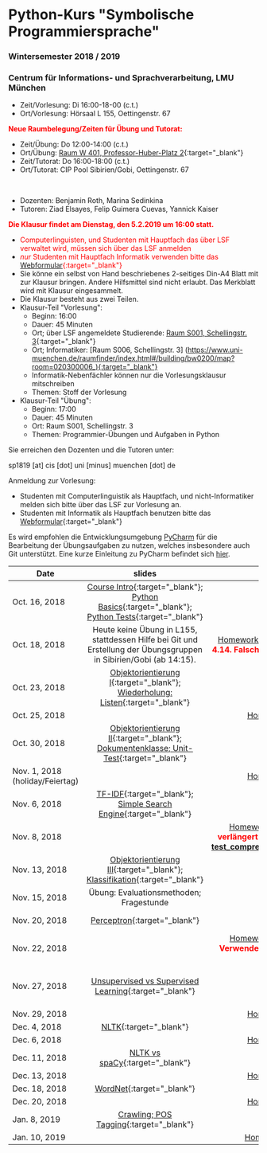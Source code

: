 # Python-Kurs "Symbolische Programmiersprache"
### Wintersemester 2018 / 2019
### Centrum für Informations- und Sprachverarbeitung, LMU München

 - Zeit/Vorlesung: Di 16:00-18-00 (c.t.)
 - Ort/Vorlesung: Hörsaal L 155, Oettingenstr. 67

<span style="color:red">**Neue Raumbelegung/Zeiten für Übung und Tutorat:**</span>
 - Zeit/Übung: Do 12:00-14:00 (c.t.) 
 - Ort/Übung: [Raum W 401, Professor-Huber-Platz 2](https://www.uni-muenchen.de/raumfinder/index.html#/building/bw0420/map?room=042204401_){:target="_blank"}
 - Zeit/Tutorat: Do 16:00-18:00 (c.t.)
 - Ort/Tutorat: CIP Pool Sibirien/Gobi, Oettingenstr. 67
</br>

 - Dozenten: Benjamin Roth, Marina Sedinkina
 - Tutoren: Ziad Elsayes, Felip Guimera Cuevas, Yannick Kaiser

<span style="color:red">**Die Klausur findet am Dienstag, den 5.2.2019 um 16:00 statt.**</span>
* <span style="color:red">Computerlinguisten, und Studenten mit Hauptfach das über LSF verwaltet wird, müssen sich über das LSF anmelden</span>
* <span style="color:red">*nur* Studenten mit Hauptfach Informatik verwenden bitte das [Webformular](https://goo.gl/forms/H5Mpupxxa028ouzL2){:target="_blank"}</span>
* Sie könne ein selbst von Hand beschriebenes 2-seitiges Din-A4 Blatt mit zur Klausur bringen. Andere Hilfsmittel sind nicht erlaubt. Das Merkblatt wird mit Klausur eingesammelt.
* Die Klausur besteht aus zwei Teilen. 
* Klausur-Teil "Vorlesung":
  * Beginn: 16:00
  * Dauer: 45 Minuten
  * Ort; über LSF angemeldete Studierende: [Raum S001, Schellingstr. 3](https://www.uni-muenchen.de/raumfinder/index.html#/building/bw0200/map?room=020300001_){:target="_blank"} 
  * Ort; Informatiker: [Raum S006, Schellingstr. 3] (https://www.uni-muenchen.de/raumfinder/index.html#/building/bw0200/map?room=020300006_){:target="_blank"} 
  * Informatik-Nebenfächler können nur die Vorlesungsklausur mitschreiben
  * Themen: Stoff der Vorlesung
* Klausur-Teil "Übung": 
  * Beginn: 17:00
  * Dauer: 45 Minuten
  * Ort: Raum S001, Schellingstr. 3
  * Themen: Programmier-Übungen und Aufgaben in Python
  
Sie erreichen den Dozenten und die Tutoren unter:

sp1819 [at] cis [dot] uni [minus] muenchen [dot] de
 
 Anmeldung zur Vorlesung:
 - Studenten mit Computerlinguistik als Hauptfach, und nicht-Informatiker melden sich bitte über das LSF zur Vorlesung an.
 - Studenten mit Informatik als Hauptfach benutzen bitte das [Webformular](https://goo.gl/forms/dWc8CmnCf8mi2Ur73){:target="_blank"} 
 
Es wird empfohlen die Entwicklungsumgebung [PyCharm](https://www.jetbrains.com/pycharm/) für die Bearbeitung der Übungsaufgaben zu nutzen, welches insbesondere auch Git unterstützt. Eine kurze Einleitung zu PyCharm befindet sich [hier](pycharm.pdf).
 

| Date | slides | homework | materials |
|-----------------------------|:--------------------------------:|:------:|:-------------------------------------------------------------------|
| Oct. 16, 2018 | [Course Intro](01_intro.pdf){:target="_blank"}; [Python Basics](01_python_recap.pdf){:target="_blank"}; [Python Tests](01_unit_testing.pdf){:target="_blank"} |  |  |
| Oct. 18, 2018 | Heute keine Übung in L155, stattdessen Hilfe bei Git und Erstellung der Übungsgruppen in Sibirien/Gobi (ab 14:15). | [Homework 1](hw01_python_basics.pdf){:target="_blank"} <span style="color:red">**Typo bei Aufg. 4.14. Falsch: 'excluding 0'; richtig: 'excluding k'**</span>| [Webformular](https://goo.gl/forms/ariX48eei9hmfVYs1){:target="_blank"} für Übungsgruppen; [Einführung in Git](git_intro_1.pdf){:target="_blank"} |
| Oct. 23, 2018 | [Objektorientierung I](objektorientierungI.pdf){:target="_blank"}; [Wiederholung: Listen](wiederholung-listen.pdf){:target="_blank"} |  | [OOP Skript (englisch, Zusatzmaterial)](oop_script.pdf){:target="_blank"} |
| Oct. 25, 2018 |  | [Homework 2](hw02_oop.pdf){:target="_blank"} | |
| Oct. 30, 2018 | [Objektorientierung II](03_objects_modules.pdf){:target="_blank"}; [Dokumentenklasse; Unit-Test](03_documents_unittest.pdf){:target="_blank"} |  |  
| Nov. 1, 2018 (holiday/Feiertag) |  |  [Homework 3](hw03_documents.pdf){:target="_blank"} | |
| Nov. 6, 2018 | [TF-IDF](04_tf_idf.pdf){:target="_blank"}; [Simple Search Engine](04_search_engine.pdf){:target="_blank"} |  |  
| Nov. 8, 2018 | | [Homework 4](hw04_text_search.pdf){:target="_blank"} <span style="color:red">**Deadline verlängert (siehe Blatt). Verwenden Sie bitte: [test_comprehensions_new.py](test_comprehensions_new.py){:target="_blank"}**</span>  | [enron.tgz](enron.tgz){:target="_blank"} |
|Nov. 13, 2018 | [Objektorientierung III](objektorientierungIII.pdf){:target="_blank"}; [Klassifikation](maschinelles_lernen_intro.pdf){:target="_blank"} |  |  |
| Nov. 15, 2018 | Übung: Evaluationsmethoden; Fragestunde |  |  |
| Nov. 20, 2018 | [Perceptron](perceptron_short.pdf){:target="_blank"} | |Literatur: Hal Daume [(pdf)](http://www.ciml.info/dl/v0_99/ciml-v0_99-ch04.pdf){:target="_blank"}|
| Nov. 22, 2018 | | [Homework 5](hw05_perceptron.pdf){:target="_blank"} <span style="color:red">**Hinweis: Verwenden Sie als Labels +1/-1 (wie im pdf verlangt)**</span> | |
| Nov. 27, 2018 | [Unsupervised vs Supervised Learning](Unsupervised_vs_Supervised_Learning.pdf){:target="_blank"} | | [Link zur Mittsemester-Evaluation](https://www.lehrevaluation.uni-muenchen.de/evasys/online/){:target="_blank"} (bitte benutzen Sie die in der VL ausgeteilete TAN - Danke!) |
| Nov. 29, 2018 |  | [Homework 6](hw06_knn.pdf){:target="_blank"} | |
| Dec. 4, 2018 | [NLTK](nltk.pdf){:target="_blank"}| |
| Dec. 6, 2018 |  | [Homework 7](hw07_kmeans.pdf){:target="_blank"} | [courses.txt](courses.txt){:target="_blank"}|
| Dec. 11, 2018 | [NLTK vs spaCy](nltk-spacy.pdf){:target="_blank"}| |
| Dec. 13, 2018 |  | [Homework 8](08.pdf){:target="_blank"} | [ada_lovelace.txt](ada_lovelace.txt){:target="_blank"}|
| Dec. 18, 2018 | [WordNet](wordnet_spacy.pdf){:target="_blank"}| |
| Dec. 20, 2018 |  | [Homework 9](wordnet.pdf){:target="_blank"} | |
| Jan. 8, 2019 | [Crawling; POS Tagging](crawling_pos.pdf){:target="_blank"}| |
| Jan. 10, 2019 |  | [Homework 10](crawling.pdf){:target="_blank"} | [hydrogenics_report.txt](hydrogenics_report.txt){:target="_blank"}|
